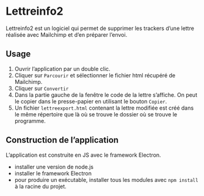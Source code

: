 

Lettreinfo2
==============================

Lettreinfo2 est un logiciel qui permet de supprimer les trackers d’une lettre réalisée avec Mailchimp et d’en préparer l’envoi.



## Usage

1. Ouvrir l’application par un double clic.
2. Cliquer sur `Parcourir` et sélectionner le fichier html récupéré de Mailchimp.
3. Cliquer sur `Convertir`
4. Dans la partie gauche de la fenêtre le code de la lettre s’affiche. On peut le copier dans le presse-papier en utilisant le bouton `Copier`.
5. Un fichier `lettreexport.html` contenant la lettre modifiée est créé dans le même répertoire que là où se trouve le dossier où se trouve le programme.

## Construction de l’application

L’application est construite en JS avec le framework Electron.

- installer une version de node.js 
- installer le framework Electron
- pour produire un exécutable, installer tous les modules avec `npm install` à la racine du projet.



